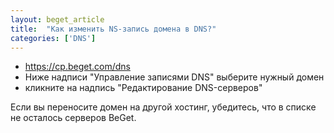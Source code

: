 ```yaml
---
layout: beget_article
title:  "Как изменить NS-запись домена в DNS?"
categories: ['DNS']
---
```


- https://cp.beget.com/dns
- Ниже надписи "Управление записями DNS" выберите нужный домен
- кликните на надпись "Редактирование DNS-серверов"

Если вы переносите домен на другой хостинг, убедитесь, что в списке не осталось серверов BeGet.